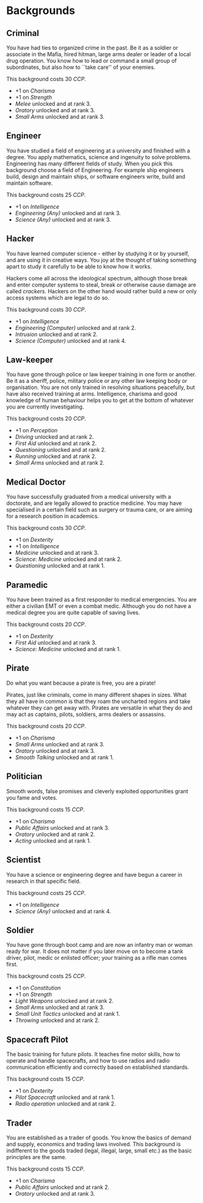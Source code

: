# Backgrounds

## Criminal

You have had ties to organized crime in the past. Be it as a soldier
or associate in the Mafia, hired hitman, large arms dealer or leader
of a local drug operation. You know how to lead or command a small
group of subordinates, but also how to ``take care'' of your enemies.

This background costs 30 _CCP_.

- +1 on _Charisma_
- +1 on _Strength_
- _Melee_ unlocked and at rank 3.
- _Oratory_ unlocked and at rank 3.
- _Small Arms_ unlocked and at rank 3.

## Engineer

You have studied a field of engineering at a university and finished with
a degree. You apply mathematics, science and ingenuity to solve problems.
Engineering has many different fields of study. When you pick this background
choose a field of Engineering. For example ship engineers build, design and
maintain ships, or software engineers write, build and maintain software.

This background costs 25 _CCP_.

- +1 on _Intelligence_
- _Engineering (Any)_ unlocked and at rank 3.
- _Science (Any)_ unlocked and at rank 3.

## Hacker

You have learned computer science - either by studying it or by yourself,
and are using it in creative ways. You joy at the thought of taking something
apart to study it carefully to be able to know how it works.

Hackers come all across the ideological spectrum, although those break and
enter computer systems to steal, break or otherwise cause damage are called
_crackers_. Hackers on the other hand would rather build a new or only
access systems which are legal to do so.

This background costs 30 _CCP_.

- +1 on _Intelligence_
- _Engineering (Computer)_ unlocked and at rank 2.
- _Intrusion_ unlocked and at rank 2.
- _Science (Computer)_ unlocked and at rank 4.

## Law-keeper

You have gone through police or law keeper training in one form or another. Be
it as a sheriff, police, military police or any other law keeping body or
organisation. You are not only trained in resolving situations peacefully,
but have also received training at arms. Intelligence, charisma and good
knowledge of human behaviour helps you to get at the bottom of whatever you
are currently investigating.

This background costs 20 _CCP_.

- +1 on _Perception_
- _Driving_ unlocked and at rank 2.
- _First Aid_ unlocked and at rank 2.
- _Questioning_ unlocked and at rank 2.
- _Running_ unlocked and at rank 2.
- _Small Arms_ unlocked and at rank 2.

## Medical Doctor

You have successfully graduated from a medical university with a doctorate,
and are legally allowed to practice medicine. You may have specialised in
a certain field such as surgery or trauma care, or are aiming for a research
position in academics.

This background costs 30 _CCP_.

- +1 on _Dexterity_
- +1 on _Intelligence_
- _Medicine_ unlocked and at rank 3.
- _Science: Medicine_ unlocked and at rank 2.
- _Questioning_ unlocked and at rank 1.

## Paramedic

You have been trained as a first responder to medical emergencies. You are
either a civilian EMT or even a combat medic. Although you do not have a medical
degree you are quite capable of saving lives.

This background costs 20 _CCP_.

- +1 on _Dexterity_
- _First Aid_ unlocked and at rank 3.
- _Science: Medicine_ unlocked and at rank 1.

## Pirate

Do what you want because a pirate is free, you are a pirate!

Pirates, just like criminals, come in many different shapes in sizes. What they
all have in common is that they roam the uncharted regions and take whatever
they can get away with. Pirates are versatile in what they do and may act as
captains, pilots, soldiers, arms dealers or assassins.

This background costs 20 _CCP_.

- +1 on _Charisma_
- _Small Arms_ unlocked and at rank 3.
- _Oratory_ unlocked and at rank 3.
- _Smooth Talking_ unlocked and at rank 1.

## Politician

Smooth words, false promises and cleverly exploited opportunities grant you fame
and votes.

This background costs 15 _CCP_.

- +1 on _Charisma_
- _Public Affairs_ unlocked and at rank 3.
- _Oratory_ unlocked and at rank 2.
- _Acting_ unlocked and at rank 1.

## Scientist

You have a science or engineering degree and have begun a career in research in
that specific field.

This background costs 25 _CCP_.

- +1 on _Intelligence_
- _Science (Any)_ unlocked and at rank 4.

## Soldier

You have gone through boot camp and are now an infantry man or woman ready for
war. It does not matter if you later move on to become a tank driver, pilot,
medic or enlisted officer; your training as a rifle man comes first.

This background costs 25 _CCP_.

- +1 on _Constitution_
- +1 on _Strength_
- _Light Weapons_ unlocked and at rank 2.
- _Small Arms_ unlocked and at rank 3.
- _Small Unit Tactics_ unlocked and at rank 1.
- _Throwing_ unlocked and at rank 2.

## Spacecraft Pilot

The basic training for future pilots. It teaches fine motor skills, how to
operate and handle spacecrafts, and how to use radios and radio communication
efficiently and correctly based on established standards.

This background costs 15 _CCP_.

- +1 on _Dexterity_
- _Pilot Spacecraft_ unlocked and at rank 1.
- _Radio operation_ unlocked and at rank 2.

## Trader

You are established as a trader of goods. You know the basics of demand and
supply, economics and trading laws involved. This background is indifferent
to the goods traded (legal, illegal, large, small etc.) as the basic principles
are the same.

This background costs 15 _CCP_.

- +1 on _Charisma_
- _Public Affairs_ unlocked and at rank 2.
- _Oratory_ unlocked and at rank 3.

